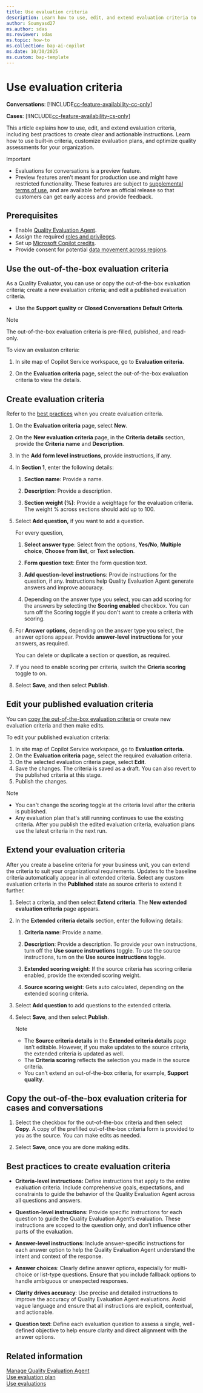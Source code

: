```yaml
---
title: Use evaluation criteria
description: Learn how to use, edit, and extend evaluation criteria to assess cases and conversations effectively in Dynamics 365 Customer Service and Dynamics 365 Contact Center.
author: Soumyasd27
ms.author: sdas
ms.reviewer: sdas
ms.topic: how-to
ms.collection: bap-ai-copilot
ms.date: 10/30/2025
ms.custom: bap-template 
---
```


# Use evaluation criteria

**Conversations**: [!INCLUDE[cc-feature-availability-cc-only](../includes/cc-feature-availability-cc-only.md)]

**Cases**: [!INCLUDE[cc-feature-availability-cs-only](../includes/cc-feature-availability-cs-only.md)]

This article explains how to use, edit, and extend evaluation criteria, including best practices to create clear and actionable instructions. Learn how to use built-in criteria, customize evaluation plans, and optimize quality assessments for your organization.

> [!IMPORTANT]
>
> - Evaluations for conversations is a preview feature. 
> - Preview features aren’t meant for production use and might have restricted functionality. These features are subject to [supplemental terms of use](https://go.microsoft.com/fwlink/?linkid=2189520), and are available before an official release so that customers can get early access and provide feedback.

## Prerequisites

- Enable [Quality Evaluation Agent](../administer/manage-quality-evaluation-agent.md#manage-quality-evaluation-agent).
- Assign the required [roles and privileges](../administer/manage-quality-evaluation-agent.md#role-and-privileges).
- Set up [Microsoft Copilot credits](/dynamics365/customer-service/administer/setup-pay-as-you-go?context=/dynamics365/contact-center/context/administer-context).
- Provide consent for potential [data movement across regions](../administer/manage-quality-evaluation-agent.md#data-movement-across-regions).

## Use the out-of-the-box evaluation criteria

As a Quality Evaluator, you can use or copy the out-of-the-box evaluation criteria; create a new evaluation criteria; and edit a published evaluation criteria. 

- Use the **Support quality** or **Closed Conversations Default Criteria**.

> [!NOTE]
> The out-of-the-box evaluation criteria is pre-filled, published, and read-only.

To view an evaluaton criteria:

1. In site map of Copilot Service workspace, go to **Evaluation criteria.**

1. On the **Evaluation criteria** page, select the out-of-the-box evaluation criteria to view the details.

## Create evaluation criteria

Refer to the [best practices](#best-practices-to-create-evaluation-criteria) when you create evaluation criteria.

1.  On the **Evaluation criteria** page, select **New**.

1.  On the **New evaluation criteria** page, in the **Criteria details** section, provide the **Criteria name** and **Description**.

1.  In the **Add form level instructions**, provide instructions, if any.

1.  In **Section 1**, enter the following details:

    1.  **Section name**: Provide a name.

    1.  **Description**: Provide a description.

    1.  **Section weight (%)**: Provide a weightage for the evaluation criteria. The weight % across sections should add up to 100.

1.  Select **Add question,** if you want to add a question.

    For every question,

    1.  **Select answer type**: Select from the options, **Yes/No**, **Multiple choice**, **Choose from list**, or **Text selection**.

    1.  **Form question text**: Enter the form question text.

    1.  **Add question-level instructions**: Provide instructions for the question, if any. Instructions help Quality Evaluation Agent generate answers and improve accuracy.

    1.  Depending on the answer type you select, you can add scoring for the answers by selecting the **Scoring enabled** checkbox. You can turn off the Scoring toggle if you don't want to create a criteria with scoring.

1.  For **Answer options,** depending on the answer type you select, the answer options appear. Provide **answer-level instructions** for your answers, as required.

    You can delete or duplicate a section or question, as required.

1. If you need to enable scoring per criteria, switch the **Crieria scoring** toggle to on.

1.  Select **Save**, and then select **Publish**.

## Edit your published evaluation criteria

You can [copy the out-of-the-box evaluation criteria](#copy-the-out-of-the-box-evaluation-criteria-for-cases-and-conversations) or create new evaluation criteria and then make edits.

To edit your published evaluation criteria:

1. In site map of Copilot Service workspace, go to **Evaluation criteria.**
1. On the **Evaluation criteria** page, select the required evaluation criteria.
1. On the selected evaluation criteria page, select **Edit**.
1. Save the changes. The criteria is saved as a draft. You can also revert to the published criteria at this stage.
1. Publish the changes. 

> [!NOTE]
> - You can't change the scoring toggle at the criteria level after the criteria is published.
> - Any evaluation plan that's still running continues to use the existing criteria. After you publish the edited evaluation criteria, evaluation plans use the latest criteria in the next run.

## Extend your evaluation criteria

After you create a baseline criteria for your business unit, you can extend the criteria to suit your organizational requirements. Updates to the baseline criteria automatically appear in all extended criteria. Select any custom evaluation criteria in the **Published** state as source criteria to extend it further.

1.  Select a criteria, and then select **Extend criteria**. The **New extended evaluation criteria** page appears.

1.  In the **Extended criteria details** section, enter the following details:

    1.  **Criteria name**: Provide a name.

    1.  **Description**: Provide a description. To provide your own
        instructions, turn off the **Use source instructions** toggle.
        To use the source instructions, turn on the **Use source
        instructions** toggle.

    1.  **Extended scoring weight**: If the source criteria has scoring
        criteria enabled, provide the extended scoring weight.

    1.  **Source scoring weight**: Gets auto calculated, depending on
        the extended scoring criteria.

1.  Select **Add question** to add questions to the extended criteria.

1.  Select **Save**, and then select **Publish**.

    > [!NOTE]
    > - The **Source criteria details** in the **Extended criteria details** page isn’t editable. However, if you make updates to the source criteria, the extended criteria is updated as well.
    > - The **Criteria scoring** reflects the selection you made in the source criteria.
    > - You can’t extend an out-of-the-box criteria, for example, **Support quality**.

## Copy the out-of-the-box evaluation criteria for cases and conversations

1. Select the checkbox for the out-of-the-box criteria and then select **Copy**. A copy of the prefilled out-of-the-box criteria form is provided to you as the source. You can make edits as needed.

1. Select **Save**, once you are done making edits.

## Best practices to create evaluation criteria

- **Criteria-level instructions:** Define instructions that apply to the entire evaluation criteria. Include comprehensive goals, expectations, and constraints to guide the behavior of the Quality Evaluation Agent across all questions and answers.

- **Question-level instructions**: Provide specific instructions for each question to guide the Quality Evaluation Agent’s evaluation. These instructions are scoped to the question only, and don’t influence other parts of the evaluation.

- **Answer-level instructions**: Include answer-specific instructions for each answer option to help the Quality Evaluation Agent understand the intent and context of the response.

- **Answer choices**: Clearly define answer options, especially for multi-choice or list-type questions. Ensure that you include fallback options to handle ambiguous or unexpected responses.

- **Clarity drives accuracy**: Use precise and detailed instructions to improve the accuracy of Quality Evaluation Agent evaluations. Avoid vague language and ensure that all instructions are explicit, contextual, and actionable.

- **Question text**: Define each evaluation question to assess a single, well-defined objective to help ensure clarity and direct alignment with the answer options.


## Related information

[Manage Quality Evaluation Agent](../administer/manage-quality-evaluation-agent.md)  
[Use evaluation plan](evaluation-plan.md)  
[Use evaluations](use-evaluations.md)